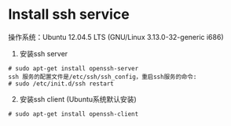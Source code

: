 <h1>Install ssh service</h1>
操作系统：Ubuntu 12.04.5 LTS (GNU/Linux 3.13.0-32-generic i686)

1. 安装ssh server
```
# sudo apt-get install openssh-server
ssh 服务的配置文件是/etc/ssh/ssh_config，重启ssh服务的命令:
# sudo /etc/init.d/ssh restart
```

2. 安装ssh client (Ubuntu系统默认安装)
```
# sudo apt-get install openssh-client
```

